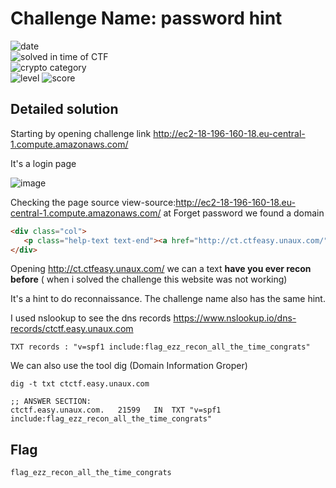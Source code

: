 
# Challenge Name: password hint


![date](https://img.shields.io/badge/date-08.03.2021-brightgreen.svg)  
![solved in time of CTF](https://img.shields.io/badge/solved-in%20time%20of%20CTF-brightgreen.svg)   
![crypto category](https://img.shields.io/badge/category-Web-blueviolet.svg)   
![level](https://img.shields.io/badge/level-Easy-blue.svg)
![score](https://img.shields.io/badge/score-50-blue.svg)




## Detailed solution

Starting by opening challenge link http://ec2-18-196-160-18.eu-central-1.compute.amazonaws.com/ 

It's a login page 

![image](https://user-images.githubusercontent.com/72421091/113343422-b6835500-9327-11eb-90bb-15bdce7e106e.png)

Checking the page source view-source:http://ec2-18-196-160-18.eu-central-1.compute.amazonaws.com/ at Forget password we found a domain 

```html
<div class="col">
   <p class="help-text text-end"><a href="http://ct.ctfeasy.unaux.com/">Forgot password?</a></p>
</div>
``` 
Opening http://ct.ctfeasy.unaux.com/ we can a text **have you ever recon before** ( when i solved the challenge this website was not working)

It's a hint to do reconnaissance. The challenge name also has the same hint. 

I used nslookup to see the dns records https://www.nslookup.io/dns-records/ctctf.easy.unaux.com  
  
```
TXT records : "v=spf1 include:flag_ezz_recon_all_the_time_congrats"
```
We can also use the tool dig (Domain Information Groper) 

```
dig -t txt ctctf.easy.unaux.com 

;; ANSWER SECTION:
ctctf.easy.unaux.com.	21599	IN	TXT	"v=spf1 include:flag_ezz_recon_all_the_time_congrats"
``` 


## Flag

```
flag_ezz_recon_all_the_time_congrats
```
